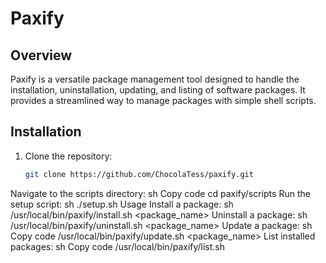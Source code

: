 # Paxify

## Overview

Paxify is a versatile package management tool designed to handle the installation, uninstallation, updating, and listing of software packages. It provides a streamlined way to manage packages with simple shell scripts.

## Installation

1. Clone the repository:
   ```sh
   git clone https://github.com/ChocolaTess/paxify.git
Navigate to the scripts directory:
sh
Copy code
cd paxify/scripts
Run the setup script:
sh
./setup.sh
Usage
Install a package:
sh
/usr/local/bin/paxify/install.sh <package_name>
Uninstall a package:
sh
/usr/local/bin/paxify/uninstall.sh <package_name>
Update a package:
sh
Copy code
/usr/local/bin/paxify/update.sh <package_name>
List installed packages:
sh
Copy code
/usr/local/bin/paxify/list.sh